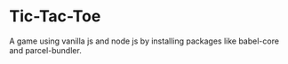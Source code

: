 # Tic-Tac-Toe
A game using vanilla js and node js by installing packages like babel-core and parcel-bundler.
